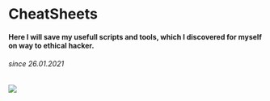 # CheatSheets

#### Here I will save my usefull scripts and tools, which I discovered for myself on way to ethical hacker.

###### since 26.01.2021

![](https://www.kindpng.com/picc/m/3-34478_cute-cat-gatito-tumblr-welcome-png-cute-welcome.png)
